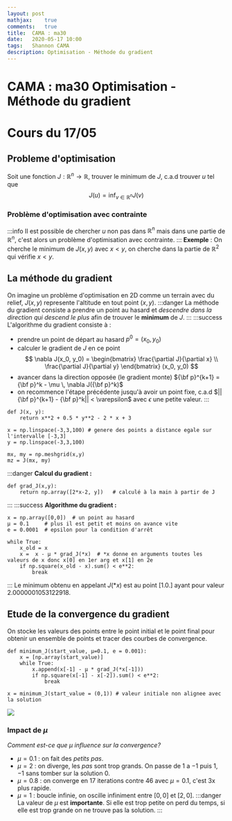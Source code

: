 ```yaml
---
layout: post
mathjax:    true
comments:   true
title:  CAMA : ma30
date:   2020-05-17 10:00
tags:   Shannon CAMA
description: Optimisation - Méthode du gradient
---
```


# CAMA : ma30 Optimisation - Méthode du gradient
# Cours du 17/05

## Probleme d'optimisation
Soit une fonction $J : \mathbb{R}^n\to\mathbb{R}$, trouver le minimum de $J$, c.a.d trouver $u$ tel que
$$
J(u) = \inf_{v\in\mathbb{R}^n}J(v)
$$
### Problème d'optimisation avec contrainte
:::info
Il est possible de chercher $u$ non pas dans $\mathbb{R}^n$ mais dans une partie de $\mathbb{R}^n$, c'est alors un problème d'optimisation avec contrainte.
:::
**Exemple** : On cherche le minimum de $J(x, y)$ avec $x \lt y$, on cherche dans la partie de $\mathbb{R}^2$ qui vérifie $x \lt y$.

## La méthode du gradient
On imagine un problème d'optimisation en 2D comme un terrain avec du relief, $J(x, y)$ represente l'altitude en tout point $(x, y)$.
:::danger
La méthode du gradient consiste a prendre un point au hasard et *descendre dans la direction qui descend le plus* afin de trouver le **minimum** de $J$.
:::
:::success
L'algorithme du gradient consiste à :
* prendre un point de départ au hasard $p^0 = (x_0, y_0)$
* calculer le gradient de $J$ en ce point
$$
\nabla J(x_0, y_0) = \begin{bmatrix} 
\frac{\partial J}{\partial x}  \\
\frac{\partial J}{\partial y}
\end{bmatrix} (x_0, y_0)
$$
* avancer dans la direction opposée (le gradient monte) ${\bf p}^{k+1} = {\bf p}^k - \mu \, \nabla J({\bf p}^k)$
* on recommence l'étape précédente jusqu'à avoir un point fixe, c.a.d $|| {\bf p}^{k+1} - {\bf p}^k|| < \varepsilon$ avec $\epsilon$ une petite valeur.
:::
```python=
def J(x, y):
    return x**2 + 0.5 * y**2 - 2 * x + 3
```
```python=
x = np.linspace(-3,3,100) # genere des points a distance egale sur l'intervalle [-3,3]
y = np.linspace(-3,3,100)

mx, my = np.meshgrid(x,y)
mz = J(mx, my)
```
:::danger
**Calcul du gradient :**
```python=
def grad_J(x,y):
    return np.array([2*x-2, y])   # calculé à la main à partir de J
```
:::
:::success
**Algorithme du gradient :**
```python=
x = np.array([0,0])  # un point au hasard
µ = 0.1     # plus il est petit et moins on avance vite
e = 0.0001  # epsilon pour la condition d'arrêt

while True:
    x_old = x
    x =  x - µ * grad_J(*x)  # *x donne en arguments toutes les valeurs de x donc x[0] en 1er arg et x[1] en 2e
    if np.square(x_old - x).sum() < e**2:
        break
```
:::
Le minimum obtenu en appelant $J(*x)$ est au point $[1. 0.]$ ayant pour valeur $2.0000001053122918$.

## Etude de la convergence du gradient
On stocke les valeurs des points entre le point initial et le point final pour obtenir un ensemble de points et tracer des courbes de convergence.
```python=
def minimum_J(start_value, µ=0.1, e = 0.001):
    x = [np.array(start_value)]
    while True:
        x.append(x[-1] - µ * grad_J(*x[-1]))
        if np.square(x[-1] - x[-2]).sum() < e**2:
            break
```
```python=
x = minimum_J(start_value = (0,1)) # valeur initiale non alignee avec la solution
```
![](https://i.imgur.com/4f6A4yp.png)

### Impact de $\mu$
*Comment est-ce que $\mu$ influence sur la convergence?*
* $\mu = 0.1$ : on fait des *petits pas*.
* $\mu = 2$ : on diverge, les *pas* sont trop grands. On passe de $1$ a $-1$ puis $1$, $-1$ sans tomber sur la solution $0$.
* $\mu = 0.8$ : on converge en $17$ iterations contre $46$ avec $\mu = 0.1$, c'est 3x plus rapide.
* $\mu = 1$ : boucle infinie, on oscille infiniment entre $[0, 0]$ et $[2, 0]$.
:::danger
La valeur de $\mu$ est **importante**. Si elle est trop petite on perd du temps, si elle est trop grande on ne trouve pas la solution.
:::
